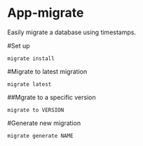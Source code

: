 App-migrate
===========


Easily migrate a database using timestamps.

#Set up

`migrate install`

#Migrate to latest migration

`migrate latest`

##Mgrate to a specific version

`migrate to VERSION`

#Generate new migration

`migrate generate NAME`
